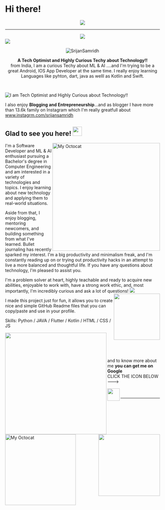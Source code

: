 # Hi there!
<p align="center">
<img src="https://readme-typing-svg.herokuapp.com?font=Roboto&color=%2318FF16&size=26&lines=Welcome+to+my+GitHub+profile%2C;+I'm+Srijan+Samridh+a++passionate;++and+curious++coder!"></a>
</p>
<hr>
<div align="center">
<img src="https://readme-typing-svg.herokuapp.com?font=Roboto&color=%23FFFFFF&size=36&center=true&vCenter=true&width=350&height=54&lines=Srijan+Samridh+Here!"></a>
</div>
<img src="https://user-images.githubusercontent.com/73097560/115834477-dbab4500-a447-11eb-908a-139a6edaec5c.gif">

<p align="center"> <img src="https://komarev.com/ghpvc/?username=SrijanSamridh&label=Profile%20views&color=0e75b6&style=flat" alt="SrijanSamridh" /> </p>

<p align="center"><strong>A Tech Optimist and Highly Curious Techy about Technology!!</strong><br>
from India, I am a curious Techy about ML & AI ....and I'm trying to be a great Android, IOS App Developer at the same time. I really enjoy learning Languages like pyhton, dart, java as welll as Kotlin and Swift.</p>
<br>

![I am Tech Optimist and Highly Curious about Technology!!](https://doit.software/wp-content/uploads/2021/08/flutter-app-development-cover.png)



I also enjoy <strong>Blogging and Entrepreneurship</strong>...and as blogger I have more than 13.6k family on Instagram which I'm really greatfull about www.instagrm.com/srijansamridh 

## Glad to see you here! <img src="https://raw.githubusercontent.com/syedareehaquasar/syedareehaquasar/master/gifs/Hi.gif" width="30px">

<img align="right" height="350" alt="My Octocat" src="https://user-images.githubusercontent.com/55637484/138565818-67728dce-a634-41e5-bf1f-1f1f7fa28b07.png" />
<p>
I'm a Software Developer and ML & AI enthusiast pursuing a Bachelor's degree in Computer Engineering and am interested in a variety of technologies and topics. I enjoy learning about new technology and applying them to real-world situations.
</p>
<p>
Aside from that, I enjoy blogging, mentoring newcomers, and building something from what I've learned. Bullet journaling has recently sparked my interest. I'm a big productivity and minimalism freak, and I'm constantly reading up on or trying out productivity hacks in an attempt to live a more balanced and thoughtful life. If you have any questions about technology, I'm pleased to assist you.
</p>
I'm a problem solver at heart, highly teachable and ready to acquire new abilities, enjoyable to work with, have a strong work ethic, and, most importantly, I'm incredibly curious and ask a lot of questions! 
 
<img src="https://github-readme-stats.vercel.app/api?username=SrijanSamridh&show_icons=true&theme=highcontras">

<img align="right" height="150" src="https://github-readme-stats.vercel.app/api/top-langs/?username=SrijanSamridh&layout=compact">


 
I made this project just for fun, it allows you to create nice and simple GitHub Readme files that you can copy/paste and use in your profile.

Skills: Python / JAVA / Flutter / Kotlin / HTML / CSS / JS
 
<img align="left" height="330" src="https://ascuretech.com/images/android-app-development-top.png">
 
<br>
<br>
<br>
<br>
<div align="right">
    <p align="left">and to know more about me <b>you can get me on Google</b><br>
    CLICK THE ICON BELOW ---></p>
    <a href="https://www.google.com/search?q=srijan+samridh&oq=Srijan&aqs=chrome.1.69i57j35i39l2j46i175i199i512l3j0i512j0i67i131i433j46i175i199i512j0i512.2006j0j15&sourceid=chrome&ie=UTF-8">
    <img align="left" height="40" src="https://upload.wikimedia.org/wikipedia/commons/thumb/5/53/Google_%22G%22_Logo.svg/800px-Google_%22G%22_Logo.svg.png" alt="">
    </a>
    
</div>
<br>
<hr>
<img align="right" height="200" src="https://www.hackingwithswift.com/uploads/swift-evolution-4.jpg" alt="">
<img align="left" height="230" alt="My Octocat" src="https://ouch-cdn2.icons8.com/_2uDJ10-ae2PpZyzobx2YJpqI5v-4c7IOzqWa9paqMQ/rs:fit:1368:912/czM6Ly9pY29uczgu/b3VjaC1wcm9kLmFz/c2V0cy9zdmcvMzAx/L2Y1ZWI5ZGEwLTM3/ZWMtNDUxYy1iODNl/LTVjMzc1NGU5NjQx/NC5zdmc.png" />



